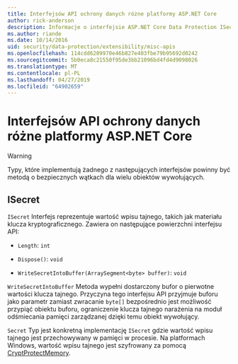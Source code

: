 ```yaml
---
title: Interfejsów API ochrony danych różne platformy ASP.NET Core
author: rick-anderson
description: Informacje o interfejsie ASP.NET Core Data Protection ISecret.
ms.author: riande
ms.date: 10/14/2016
uid: security/data-protection/extensibility/misc-apis
ms.openlocfilehash: 114cdd6209970e46b827e403fbe79b95692d0242
ms.sourcegitcommit: 5b0eca8c21550f95de3bb21096bd4fd4d9098026
ms.translationtype: MT
ms.contentlocale: pl-PL
ms.lasthandoff: 04/27/2019
ms.locfileid: "64902659"
---
```

# <a name="miscellaneous-aspnet-core-data-protection-apis"></a>Interfejsów API ochrony danych różne platformy ASP.NET Core

<a name="data-protection-extensibility-mics-apis"></a>

>[!WARNING]
> Typy, które implementują żadnego z następujących interfejsów powinny być metodą o bezpiecznych wątkach dla wielu obiektów wywołujących.

## <a name="isecret"></a>ISecret

`ISecret` Interfejs reprezentuje wartość wpisu tajnego, takich jak materiału klucza kryptograficznego. Zawiera on następujące powierzchni interfejsu API:

* `Length`: `int`

* `Dispose()`: `void`

* `WriteSecretIntoBuffer(ArraySegment<byte> buffer)`: `void`

`WriteSecretIntoBuffer` Metoda wypełni dostarczony bufor o pierwotne wartości klucza tajnego. Przyczyna tego interfejsu API przyjmuje buforu jako parametr zamiast zwracanie `byte[]` bezpośrednio jest możliwość przypiąć obiektu buforu, ograniczenie klucza tajnego narażenia na moduł odśmiecania pamięci zarządzanej dzięki temu obiekt wywołujący.

`Secret` Typ jest konkretną implementację `ISecret` gdzie wartość wpisu tajnego jest przechowywany w pamięci w procesie. Na platformach Windows, wartość wpisu tajnego jest szyfrowany za pomocą [CryptProtectMemory](https://msdn.microsoft.com/library/windows/desktop/aa380262(v=vs.85).aspx).
